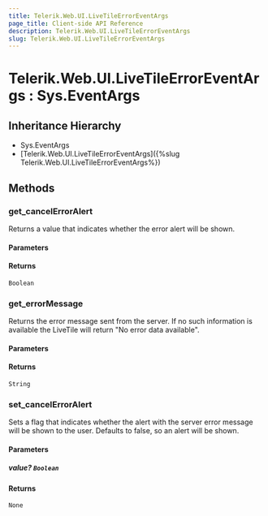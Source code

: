 ```yaml
---
title: Telerik.Web.UI.LiveTileErrorEventArgs
page_title: Client-side API Reference
description: Telerik.Web.UI.LiveTileErrorEventArgs
slug: Telerik.Web.UI.LiveTileErrorEventArgs
---
```


# Telerik.Web.UI.LiveTileErrorEventArgs : Sys.EventArgs 

## Inheritance Hierarchy

* Sys.EventArgs
* [Telerik.Web.UI.LiveTileErrorEventArgs]({%slug Telerik.Web.UI.LiveTileErrorEventArgs%})

## Methods

### get_cancelErrorAlert

Returns a value that indicates whether the error alert will be shown. 

#### Parameters

#### Returns

`Boolean` 

### get_errorMessage

Returns the error message sent from the server. If no such information is available the LiveTile will return "No error data available". 

#### Parameters

#### Returns

`String` 

### set_cancelErrorAlert

Sets a flag that indicates whether the alert with the server error message will be shown to the user. Defaults to false, so an alert will be shown.

#### Parameters

##### value? `Boolean`

#### Returns

`None` 


